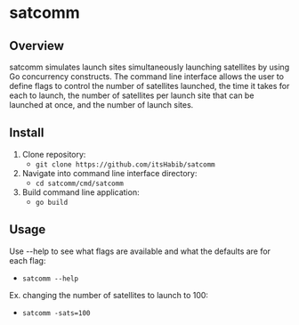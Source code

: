 # satcomm

## Overview
satcomm simulates launch sites simultaneously launching satellites by using Go
concurrency constructs. The command line interface allows the user to define
flags to control the number of satellites launched, the time it takes for 
each to launch, the number of satellites per launch site that can be
launched at once, and the number of launch sites.

## Install
1. Clone repository: 
    - `git clone https://github.com/itsHabib/satcomm`
2. Navigate into command line interface directory:
     - `cd satcomm/cmd/satcomm`
3. Build command line application:
    - `go build`

## Usage
Use --help to see what flags are available and what the defaults are for each flag:
- `satcomm --help`

Ex. changing the number of satellites to launch to 100:
- `satcomm -sats=100`
